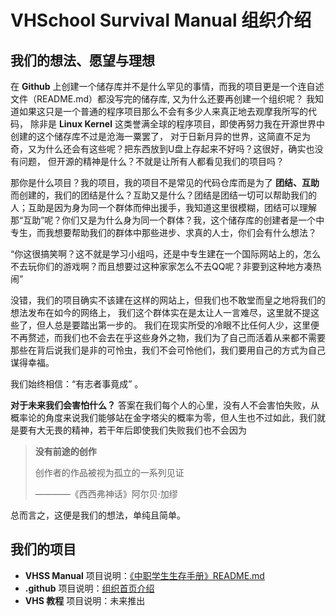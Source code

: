 # **VHSchool Survival Manual 组织介绍**

## **我们的想法、愿望与理想**

在 **Github** 上创建一个储存库并不是什么罕见的事情，而我的项目更是一个连自述文件（README.md）都没写完的储存库,
又为什么还要再创建一个组织呢？ 我知道如果这只是一个普通的程序项目那么不会有多少人来真正地去观摩我所写的代码，
除非是 **Linux Kernel** 这类誉满全球的程序项目，即使再努力我在开源世界中创建的这个储存库不过是沧海一粟罢了，
对于日新月异的世界，这简直不足为奇，又为什么还会有这些呢？把东西放到U盘上存起来不好吗？这很好，确实也没有问题，
但开源的精神是什么？不就是让所有人都看见我们的项目吗？

那你是什么项目？我的项目，我的项目不是常见的代码仓库而是为了 **团结、互助** 而创建的，我们的团结是什么？互助又是什么？团结是团结一切可以帮助我们的人；互助是因为身为同一个群体而伸出援手，我知道这里很模糊，团结可以理解那“互助”呢？你们又是为什么身为同一个群体？我，这个储存库的创建者是一个中专生，而我想要帮助我们的群体中那些进步、求真的人士，你们会有什么想法？

“你这很搞笑啊？这不就是学习小组吗，还是中专生建在一个国际网站上的，怎么不去玩你们的游戏啊？而且想要过这种家家怎么不去QQ呢？非要到这种地方凑热闹”

没错，我们的项目确实不该建在这样的网站上，但我们也不敢堂而皇之地将我们的想法发布在如今的网络上，
我们这个群体实在是太让人一言难尽，这里就不提这些了，但人总是要踏出第一步的。
我们在现实所受的冷眼不比任何人少，这里便不再赘述，而我们也不会去在乎这些身外之物，我们为了自己而活着从来都不需要
那些在背后说我们是非的可怜虫，我们不会可怜他们，我们要用自己的方式为自己谋得幸福。

我们始终相信：“有志者事竟成” 。

**对于未来我们会害怕什么？** 答案在我们每个人的心里，没有人不会害怕失败，从概率论的角度来说我们能够站在金字塔尖的概率为零，但人生也不过如此，我们就是要有大无畏的精神，若干年后即使我们失败我们也不会因为

> **没有前途的创作**
>
> 创作者的作品被视为孤立的一系列见证
> 
>————《西西弗神话》阿尔贝·加缪

总而言之，这便是我们的想法，单纯且简单。

## **我们的项目**

- **VHSS Manual** 项目说明：[《中职学生生存手册》README.md](https://github.com/organizations/VHSchool-Survival-Manual)
- **.github** 项目说明：[组织首页介绍](https://github.com/VHS-Survival-Manual)
- **VHS 教程** 项目说明：未来推出

